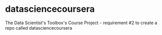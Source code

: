 # datasciencecoursera
The Data Scientist's Toolbox's Course Project - requirement #2 to create a repo called datasciencecoursera
